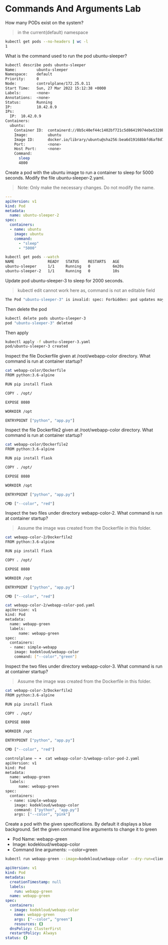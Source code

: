 # Commands And Arguments Lab


How many PODs exist on the system?
> in the current(default) namespace
```bash
kubectl get pods --no-headers | wc -l
1
```
What is the command used to run the pod ubuntu-sleeper?
```bash
kubectl describe pods ubuntu-sleeper
Name:         ubuntu-sleeper
Namespace:    default
Priority:     0
Node:         controlplane/172.25.0.11
Start Time:   Sun, 27 Mar 2022 15:12:38 +0000
Labels:       <none>
Annotations:  <none>
Status:       Running
IP:           10.42.0.9
IPs:
  IP:  10.42.0.9
Containers:
  ubuntu:
    Container ID:  containerd://8b5c40ef44c1402bf721c5d86419974ebe5320b850c8a4a9f5e63fbedee3bd3d
    Image:         ubuntu
    Image ID:      docker.io/library/ubuntu@sha256:bea6d19168bbfd6af8d77c2cc3c572114eb5d113e6f422573c93cb605a0e2ffb
    Port:          <none>
    Host Port:     <none>
    Command:
      sleep
      4800
```
Create a pod with the ubuntu image to run a container to sleep for 5000 seconds. Modify the file ubuntu-sleeper-2.yaml.



> Note: Only make the necessary changes. Do not modify the name.
```yaml
---
apiVersion: v1 
kind: Pod 
metadata:
  name: ubuntu-sleeper-2 
spec:
  containers:
  - name: ubuntu
    image: ubuntu
    command:
      - "sleep"
      - "5000"
```
```bash
kubectl get pods --watch
NAME               READY   STATUS    RESTARTS   AGE
ubuntu-sleeper     1/1     Running   0          6m20s
ubuntu-sleeper-2   1/1     Running   0          10s
```
Update pod ubuntu-sleeper-3 to sleep for 2000 seconds.

> kubectl edit cannot work here as, command is not an editable field
```bash
The Pod "ubuntu-sleeper-3" is invalid: spec: Forbidden: pod updates may not change fields other than `spec.containers[*].image`, `spec.initContainers[*].image`, `spec.activeDeadlineSeconds`, `spec.tolerations` (only additions to existing tolerations) or `spec.terminationGracePeriodSeconds` (allow it to be set to 1 if it was previously negative)
```
Then delete the pod
```bash
kubectl delete pods ubuntu-sleeper-3
pod "ubuntu-sleeper-3" deleted
```
Then apply 
```bash
kubectl apply -f ubuntu-sleeper-3.yaml 
pod/ubuntu-sleeper-3 created
```

Inspect the file Dockerfile given at /root/webapp-color directory. What command is run at container startup?
```bash
cat webapp-color/Dockerfile
FROM python:3.6-alpine

RUN pip install flask

COPY . /opt/

EXPOSE 8080

WORKDIR /opt

ENTRYPOINT ["python", "app.py"]
```
Inspect the file Dockerfile2 given at /root/webapp-color directory. What command is run at container startup?
```bash
cat webapp-color/Dockerfile2
FROM python:3.6-alpine

RUN pip install flask

COPY . /opt/

EXPOSE 8080

WORKDIR /opt

ENTRYPOINT ["python", "app.py"]

CMD ["--color", "red"]
```
Inspect the two files under directory webapp-color-2. What command is run at container startup?



> Assume the image was created from the Dockerfile in this folder.
```bash
cat webapp-color-2/Dockerfile2
FROM python:3.6-alpine

RUN pip install flask

COPY . /opt/

EXPOSE 8080

WORKDIR /opt

ENTRYPOINT ["python", "app.py"]

CMD ["--color", "red"]
```
```bash
cat webapp-color-2/webapp-color-pod.yaml
apiVersion: v1 
kind: Pod 
metadata:
  name: webapp-green
  labels:
      name: webapp-green 
spec:
  containers:
  - name: simple-webapp
    image: kodekloud/webapp-color
    command: ["--color","green"]
```
Inspect the two files under directory webapp-color-3. What command is run at container startup?



> Assume the image was created from the Dockerfile in this folder.
```bash
cat webapp-color-3/Dockerfile2
FROM python:3.6-alpine

RUN pip install flask

COPY . /opt/

EXPOSE 8080

WORKDIR /opt

ENTRYPOINT ["python", "app.py"]

CMD ["--color", "red"]

controlplane ~ ➜  cat webapp-color-3/webapp-color-pod-2.yaml
apiVersion: v1 
kind: Pod 
metadata:
  name: webapp-green
  labels:
      name: webapp-green 
spec:
  containers:
  - name: simple-webapp
    image: kodekloud/webapp-color
    command: ["python", "app.py"]
    args: ["--color", "pink"]
```

Create a pod with the given specifications. By default it displays a blue background. Set the given command line arguments to change it to green


* Pod Name: webapp-green
* Image: kodekloud/webapp-color
* Command line arguments: --color=green
```bash
kubectl run webapp-green --image=kodekloud/webapp-color --dry-run=client -o yaml > webapp-green.yaml
```
```yaml
apiVersion: v1
kind: Pod
metadata:
  creationTimestamp: null
  labels:
    run: webapp-green
  name: webapp-green
spec:
  containers:
  - image: kodekloud/webapp-color
    name: webapp-green
    args: ["--color", "green"]
    resources: {}
  dnsPolicy: ClusterFirst
  restartPolicy: Always
status: {}
```
